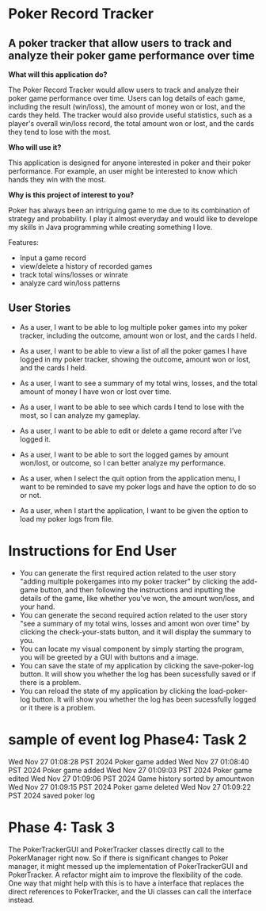 # Poker Record Tracker
## A poker tracker that allow users to track and analyze their poker game performance over time

**What will this application do?**

The Poker Record Tracker would allow users to track and analyze their poker game performance over time. Users can log details of each game, including the result (win/loss), the amount of money won or lost, and the cards they held. The tracker would also provide useful statistics, such as a player's overall win/loss record, the total amount won or lost, and the cards they tend to lose with the most.

**Who will use it?**

This application is designed for anyone interested in poker and their poker performance. For example, an user might be interested to know which hands they win with the most.

**Why is this project of interest to you?**

Poker has always been an intriguing game to me due to its combination of strategy and probability. I play it almost everyday and would like to develope my skills in Java programming while creating something I love.


Features:
- Input a game record
- view/delete a history of recorded games
- track total wins/losses or winrate
- analyze card win/loss patterns

## User Stories

- As a user, I want to be able to log multiple poker games into my poker tracker, including the outcome, amount won or lost, and the cards I held.

- As a user, I want to be able to view a list of all the poker games I have logged in my poker tracker, showing the outcome, amount won or lost, and the cards I held.

- As a user, I want to see a summary of my total wins, losses, and the total amount of money I have won or lost over time.

- As a user, I want to be able to see which cards I tend to lose with the most, so I can analyze my gameplay.

- As a user, I want to be able to edit or delete a game record after I’ve logged it.

- As a user, I want to be able to sort the logged games by amount won/lost, or outcome, so I can better analyze my performance.

- As a user, when I select the quit option from the application menu, I want to be reminded to save my poker logs and have the option to do so or not.

- As a user, when I start the application, I want to be given the option to load my poker logs from file.

# Instructions for End User

- You can generate the first required action related to the user story "adding multiple pokergames into my poker tracker" by clicking the add-game button, and then following the instructions and inputting the details of the game, like whether you've won, the amount won/loss, and your hand.
- You can generate the second required action related to the user story "see a summary of my total wins, losses and amont won over time" by clicking the check-your-stats button, and it will display the summary to you.
- You can locate my visual component by simply starting the program, you will be greeted by a GUI with buttons and a image.
- You can save the state of my application by clicking the save-poker-log button. It will show you whether the log has been sucessfully saved or if there is a problem.
- You can reload the state of my application by clicking the load-poker-log button. It will show you whether the log has been sucessfully logged or it there is a problem.

# sample of event log Phase4: Task 2
Wed Nov 27 01:08:28 PST 2024
Poker game added
Wed Nov 27 01:08:40 PST 2024
Poker game added
Wed Nov 27 01:09:03 PST 2024
Poker game edited
Wed Nov 27 01:09:06 PST 2024
Game history sorted by amountwon
Wed Nov 27 01:09:15 PST 2024
Poker game deleted
Wed Nov 27 01:09:22 PST 2024
saved poker log

# Phase 4: Task 3
The PokerTrackerGUI and PokerTracker classes directly call to the PokerManager right now. So if there is significant changes 
to Poker manager, it might messed up the implementation of PokerTrackerGUI and PokerTracker. A refactor might aim to
improve the flexibility of the code. One way that might help with this is to have a interface that replaces the direct references
to PokerTracker, and the Ui classes can call the interface instead.